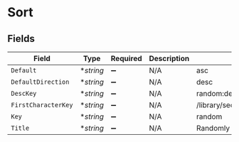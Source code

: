 # Sort


## Fields

| Field                              | Type                               | Required                           | Description                        | Example                            |
| ---------------------------------- | ---------------------------------- | ---------------------------------- | ---------------------------------- | ---------------------------------- |
| `Default`                          | **string*                          | :heavy_minus_sign:                 | N/A                                | asc                                |
| `DefaultDirection`                 | **string*                          | :heavy_minus_sign:                 | N/A                                | desc                               |
| `DescKey`                          | **string*                          | :heavy_minus_sign:                 | N/A                                | random:desc                        |
| `FirstCharacterKey`                | **string*                          | :heavy_minus_sign:                 | N/A                                | /library/sections/1/firstCharacter |
| `Key`                              | **string*                          | :heavy_minus_sign:                 | N/A                                | random                             |
| `Title`                            | **string*                          | :heavy_minus_sign:                 | N/A                                | Randomly                           |